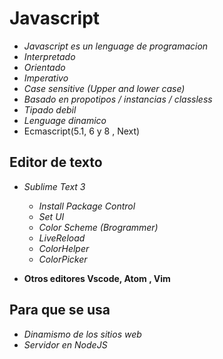 # **Javascript**

- _Javascript es un lenguage de programacion_
- _Interpretado_
- _Orientado_
- _Imperativo_
- _Case sensitive (Upper and lower case)_
- _Basado en propotipos / instancias / classless_
- _Tipado debil_
- _Lenguage dinamico_
- Ecmascript(5.1, 6 y 8 , Next)

## **Editor de texto**

- _Sublime Text 3_

  - _Install Package Control_
  - _Set UI_
  - _Color Scheme (Brogrammer)_
  - _LiveReload_
  - _ColorHelper_
  - _ColorPicker_

- **Otros editores Vscode, Atom , Vim**

## **Para que se usa**

- _Dinamismo de los sitios web_
- _Servidor en NodeJS_
